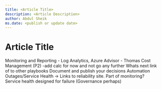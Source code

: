```yaml
---
title: <Article Title>
description: <Article Description>
author: Abdul Sheik
ms.date: <publish or update date>
---
```

# Article Title

Monitoring and Reporting - Log Analytics, Azure Advisor - Thomas
Cost Management (P2)
-add calc for now and not go any further
Whats next
link of to other playbooks
Document and publish your decisions
Automation
Outages/Service Health -> Links to reliability site. Part of monitoring? 
Service health
designed for failure (Governance perhaps)
